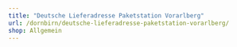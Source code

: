 ```yaml
---
title: "Deutsche Lieferadresse Paketstation Vorarlberg"
url: /dornbirn/deutsche-lieferadresse-paketstation-vorarlberg/
shop: Allgemein
---
```

